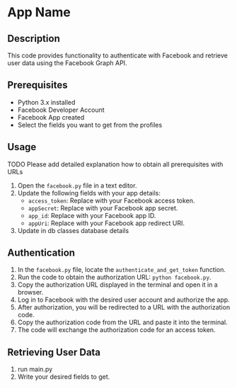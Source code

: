 # App Name

## Description
This code provides functionality to authenticate with Facebook and retrieve user data using the Facebook Graph API.

## Prerequisites
- Python 3.x installed
- Facebook Developer Account
- Facebook App created
- Select the fields you want to get from the profiles

## Usage
TODO Please add detailed explanation how to obtain all prerequisites with URLs
1. Open the `facebook.py` file in a text editor.
2. Update the following fields with your app details:
   - `access_token`: Replace with your Facebook access token.
   - `appSecret`: Replace with your Facebook app secret.
   - `app_id`: Replace with your Facebook app ID.
   - `appUri`: Replace with your Facebook app redirect URI.
3. Update in db classes database details

## Authentication
1. In the `facebook.py` file, locate the `authenticate_and_get_token` function.
2. Run the code to obtain the authorization URL: `python facebook.py`.
3. Copy the authorization URL displayed in the terminal and open it in a browser.
4. Log in to Facebook with the desired user account and authorize the app.
5. After authorization, you will be redirected to a URL with the authorization code.
6. Copy the authorization code from the URL and paste it into the terminal.
7. The code will exchange the authorization code for an access token.

## Retrieving User Data
1. run main.py
2. Write your desired fields to get.



